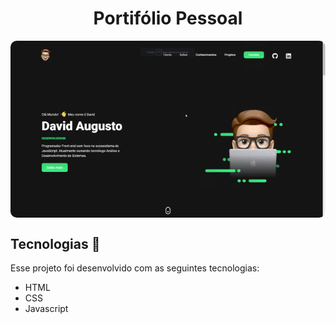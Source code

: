 <h1 align="center"> Portifólio Pessoal</h1>





</p>
<p align="center">
<img src="assets/images/screenvideo.gif" align="center" style="border-radius: 10px" />
</p>


## Tecnologias 🚀 

Esse projeto foi desenvolvido com as seguintes tecnologias:

- HTML
- CSS
- Javascript

